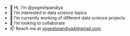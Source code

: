 - 👋 Hi, I’m @yogeshpandiya
- 👀 I’m interested in data science topics
- 🌱 I’m currently working of different data science projects 
- 💞️ I’m looking to collaborate 
- 📫 Reach me at yogeshpandiya4@gmail.com

<!---
yogeshpandiya/yogeshpandiya is a ✨ special ✨ repository because its `README.md` (this file) appears on your GitHub profile.
You can click the Preview link to take a look at your changes.
--->
